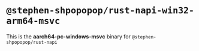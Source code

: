 # `@stephen-shpopopop/rust-napi-win32-arm64-msvc`

This is the **aarch64-pc-windows-msvc** binary for `@stephen-shpopopop/rust-napi`
